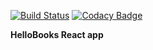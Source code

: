 [![Build Status](https://travis-ci.org/jomomg/hellobooks-react.svg?branch=develop)](https://travis-ci.org/jomomg/hellobooks-react)
[![Codacy Badge](https://api.codacy.com/project/badge/Grade/69fb0f7b5f5640f9a2efa1d5a02fe67d)](https://www.codacy.com/project/jomomg/hellobooks-react/dashboard?utm_source=github.com&amp;utm_medium=referral&amp;utm_content=jomomg/hellobooks-react&amp;utm_campaign=Badge_Grade_Dashboard)

**HelloBooks React app**
